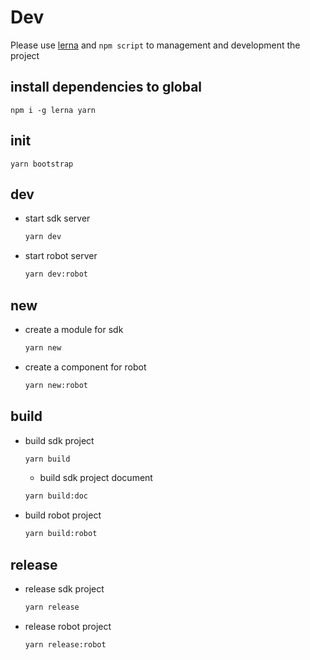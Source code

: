 # Dev
Please use [lerna](https://lerna.js.org/) and `npm script` to management and development the project

## install dependencies to global
  ```shell
  npm i -g lerna yarn
  ```

## init
  ```shell
  yarn bootstrap
  ```

## dev
  - start sdk server
    ```sh
    yarn dev
    ```

  - start robot server
    ```sh
    yarn dev:robot
    ```

## new
  - create a module for sdk
    ```sh
    yarn new
    ```

  - create a component for robot
    ```sh
    yarn new:robot
    ```

## build
  - build sdk project
    ```sh
    yarn build
    ```

    - build sdk project document
    ```sh
    yarn build:doc
    ```

  - build robot project
    ```sh
    yarn build:robot
    ```

## release
  - release sdk project
    ```sh
    yarn release
    ```

  - release robot project
    ```sh
    yarn release:robot
    ```